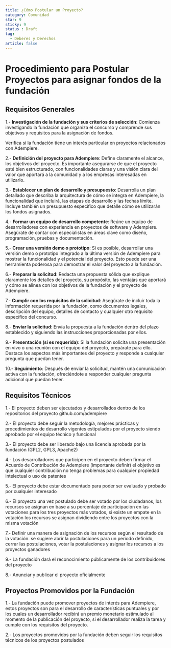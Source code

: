 ```yaml
---
title: ¿Cómo Postular un Proyecto?
category: Comunidad
star: 9
sticky: 9
status : Draft
tag:
  - Deberes y Derechos
article: false
---
```


# Procedimiento para Postular Proyectos para asignar fondos de la fundación

## Requisitos Generales

1.- **Investigación de la fundación y sus criterios de selección**: Comienza investigando la fundación que organiza el concurso y comprende sus objetivos y requisitos para la asignación de fondos.

Verifica si la fundación tiene un interés particular en proyectos relacionados con Adempiere.

2.- **Definición del proyecto para Adempiere**: Define claramente el alcance, los objetivos del proyecto. Es importante asegurarse de que el proyecto esté bien estructurado, con funcionalidades claras y una visión clara del valor que aportará a la comunidad y a los empresas interesadas en utilizarlo.

3.- **Establecer un plan de desarrollo y presupuesto**: Desarrolla un plan detallado que describa la arquitectura de cómo se integra en  Adempiere, la funcionalidad que incluirá, las etapas de desarrollo y las fechas límite. Incluye también un presupuesto específico que detalle cómo se utilizarán los fondos asignados.

4.- **Formar un equipo de desarrollo competente**: Reúne un equipo de desarrolladores con experiencia en proyectos de software y Adempiere. Asegúrate de contar con especialistas en áreas clave como diseño, programación, pruebas y documentación.

5.- **Crear una versión demo o prototipo**: Si es posible, desarrollar una versión demo o prototipo integrado a la última versión de Adempiere para mostrar la funcionalidad y el potencial del proyecto. Esto puede ser una herramienta poderosa para demostrar el valor del proyecto a la fundación.

6.- **Preparar la solicitud**: Redacta una propuesta sólida que explique claramente los detalles del proyecto, su propósito, las ventajas que aportará y cómo se alinea con los objetivos de la fundación y el proyecto de Adempiere.

7.- **Cumplir con los requisitos de la solicitud**: Asegúrate de incluir toda la información requerida por la fundación, como documentos legales, descripción del equipo, detalles de contacto y cualquier otro requisito específico del concurso.

8.- **Enviar la solicitud**: Envía la propuesta a la fundación dentro del plazo establecido y siguiendo las instrucciones proporcionadas por ellos.

9.- **Presentación (si es requerida)**: Si la fundación solicita una presentación en vivo o una reunión con el equipo del proyecto, prepárate para ello. Destaca los aspectos más importantes del proyecto y responde a cualquier pregunta que puedan tener.

10.- **Seguimiento**: Después de enviar la solicitud, mantén una comunicación activa con la fundación, ofreciéndote a responder cualquier pregunta adicional que puedan tener.

## Requisitos Técnicos

1.- El proyecto deben ser ejecutados y desarrollados dentro de los repositorios del proyecto github.com/adempiere

2.- El proyecto debe seguir la metodología, mejores prácticas y procedimientos de desarrollo vigentes estipulados por el proyecto siendo aprobado por el equipo técnico y funcional

3.- El proyecto debe ser liberado bajo una licencia aprobada por la fundación (GPL2, GPL3, Apache2)

4.- Los desarrolladores que participen en el proyecto deben firmar el Acuerdo de Contribución de Adempiere (importante definir) el objetivo es que cualquier contribución no tenga problemas para cualquier propiedad intelectual o uso de patentes

5.- El proyecto debe estar documentado para poder ser evaluado y probado por cualquier interesado

6.- El proyecto una vez postulado debe ser votado por los ciudadanos, los recursos se asignan en base a su porcentaje de participación en las votaciones para los tres proyectos más votados, si existe un empate en la votación los recursos se asignan dividiendo entre los proyectos con la misma votación

7.- Definir una manera de asignación de los recursos según el resultado de la votación. se sugiere abrir la postulaciones para un periodo definido, cerrar las postulaciones, votar la postulaciones y asignar los recursos a los proyectos ganadores

9.- La fundación dará el reconocimiento públicamente de los contribuidores del proyecto

8.- Anunciar y publicar el proyecto oficialmente

## Proyectos Promovidos por la Fundación

1.- La fundación puede promover proyectos de interés para Adempiere, estos proyectos son para el desarrollo de características puntuales y por los cuales un desarrollador recibirá un premio monetario estimulado al momento de la publicación del proyecto, si el desarrollador realiza la tarea y cumple con los requisitos del proyecto.

2.- Los proyectos promovidos por la fundación deben seguir los requisitos técnicos  de los proyectos postulados
